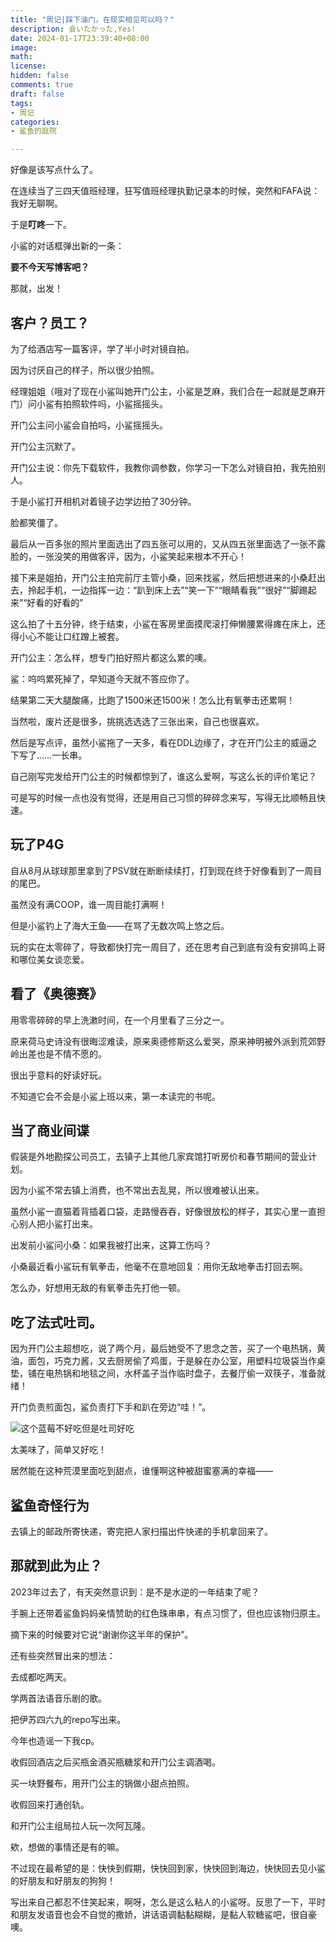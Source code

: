 ```yaml
---
title: "周记|踩下油门，在现实相见可以吗？"
description: 会いたかった,Yes!
date: 2024-01-17T23:39:40+08:00  
image: 
math: 
license: 
hidden: false
comments: true
draft: false
tags:
- 周记
categories:
- 鲨鱼的庭院

---
```


好像是该写点什么了。

在连续当了三四天值班经理，狂写值班经理执勤记录本的时候，突然和FAFA说：我好无聊啊。

于是**叮咚**一下。

小鲨的对话框弹出新的一条：

**要不今天写博客吧？**

那就，出发！

## 客户？员工？

为了给酒店写一篇客评，学了半小时对镜自拍。

因为讨厌自己的样子，所以很少拍照。

经理姐姐（哦对了现在小鲨叫她开门公主，小鲨是芝麻，我们合在一起就是芝麻开门）问小鲨有拍照软件吗，小鲨摇摇头。

开门公主问小鲨会自拍吗，小鲨摇摇头。

开门公主沉默了。

开门公主说：你先下载软件，我教你调参数，你学习一下怎么对镜自拍，我先拍别人。

于是小鲨打开相机对着镜子边学边拍了30分钟。

脸都笑僵了。

最后从一百多张的照片里面选出了四五张可以用的，又从四五张里面选了一张不露脸的，一张没笑的用做客评，因为，小鲨笑起来根本不开心！

接下来是姐拍，开门公主拍完前厅主管小桑，回来找鲨，然后把想进来的小桑赶出去，拎起手机，一边指挥一边：“趴到床上去”“笑一下”“眼睛看我”“很好”“脚踢起来”“好看的好看的”

这么拍了十五分钟，终于结束，小鲨在客房里面摸爬滚打伸懒腰累得瘫在床上，还得小心不能让口红蹭上被套。

开门公主：怎么样，想专门拍好照片都这么累的噢。

鲨：呜呜累死掉了，早知道今天就不答应你了。

结果第二天大腿酸痛，比跑了1500米还1500米！怎么比有氧拳击还累啊！

当然啦，废片还是很多，挑挑选选选了三张出来，自己也很喜欢。

然后是写点评，虽然小鲨拖了一天多，看在DDL边缘了，才在开门公主的威逼之下写了……一长串。

自己刚写完发给开门公主的时候都惊到了，谁这么爱啊，写这么长的评价笔记？

可是写的时候一点也没有觉得，还是用自己习惯的碎碎念来写，写得无比顺畅且快速。

## 玩了P4G

自从8月从球球那里拿到了PSV就在断断续续打，打到现在终于好像看到了一周目的尾巴。

虽然没有满COOP，谁一周目能打满啊！

但是小鲨钓上了海大王鱼——在骂了无数次鸣上悠之后。

玩的实在太零碎了，导致都快打完一周目了，还在思考自己到底有没有安排鸣上哥和哪位美女谈恋爱。


## 看了《奥德赛》

用零零碎碎的早上洗漱时间，在一个月里看了三分之一。

原来荷马史诗没有很晦涩难读，原来奥德修斯这么爱哭，原来神明被外派到荒郊野岭出差也是不情不愿的。

很出乎意料的好读好玩。

不知道它会不会是小鲨上班以来，第一本读完的书呢。

## 当了商业间谍

假装是外地勘探公司员工，去镇子上其他几家宾馆打听房价和春节期间的营业计划。

因为小鲨不常去镇上消费，也不常出去乱晃，所以很难被认出来。

虽然小鲨一直猫着背插着口袋，走路慢吞吞，好像很放松的样子，其实心里一直担心别人把小鲨打出来。

出发前小鲨问小桑：如果我被打出来，这算工伤吗？

小桑最近看小鲨玩有氧拳击，他毫不在意地回复：用你无敌地拳击打回去啊。

怎么办，好想用无敌的有氧拳击先打他一顿。

## 吃了法式吐司。

因为开门公主超想吃，说了两个月，最后她受不了思念之苦，买了一个电热锅，黄油，面包，巧克力酱，又去厨房偷了鸡蛋，于是躲在办公室，用塑料垃圾袋当作桌垫，铺在电热锅和地毯之间，水杯盖子当作临时盘子，去餐厅偷一双筷子，准备就绪！

开门负责煎面包，鲨负责打下手和趴在旁边“哇！”。

![这个蓝莓不好吃但是吐司好吃](https://sharkbase.oss-cn-beijing.aliyuncs.com/1%E6%9C%88%E5%8D%9A%E5%AE%A2/B%286I78%28C06%5BS789N92%2813XW_tmb.jpg?Expires=1705505919&OSSAccessKeyId=TMP.3KkHp39WFfKFeiKPPfTp6n7Wj8f6HVnQj8djkERyXaJfHKFkqxMMDmiEVo9RoCP1R7DiJ8gh9smtzjZchfYmoCZvhJUiYR&Signature=oaus1Q4ViQp1ua1p0h1Y%2FwHR83E%3D)

太美味了，简单又好吃！

居然能在这种荒漠里面吃到甜点，谁懂啊这种被甜蜜塞满的幸福——

## 鲨鱼奇怪行为

去镇上的邮政所寄快递，寄完把人家扫描出件快递的手机拿回来了。

## 那就到此为止？

2023年过去了，有天突然意识到：是不是水逆的一年结束了呢？

手腕上还带着鲨鱼妈妈亲情赞助的红色珠串串，有点习惯了，但也应该物归原主。

摘下来的时候要对它说“谢谢你这半年的保护”。

还有些突然冒出来的想法：

去成都吃两天。

学两首法语音乐剧的歌。

把伊苏四六九的repo写出来。

今年也造谣一下我cp。

收假回酒店之后买瓶金酒买瓶糖浆和开门公主调酒喝。

买一块野餐布，用开门公主的锅做小甜点拍照。

收假回来打通创轨。

和开门公主组局拉人玩一次阿瓦隆。

欸，想做的事情还是有的嘛。

不过现在最希望的是：快快到假期，快快回到家，快快回到海边，快快回去见小鲨的好朋友和好朋友的狗狗！

写出来自己都忍不住笑起来，啊呀，怎么是这么粘人的小鲨呀。反思了一下，平时和朋友发语音也会不自觉的撒娇，讲话语调黏黏糊糊，是黏人软糖鲨吧，很自豪噢。